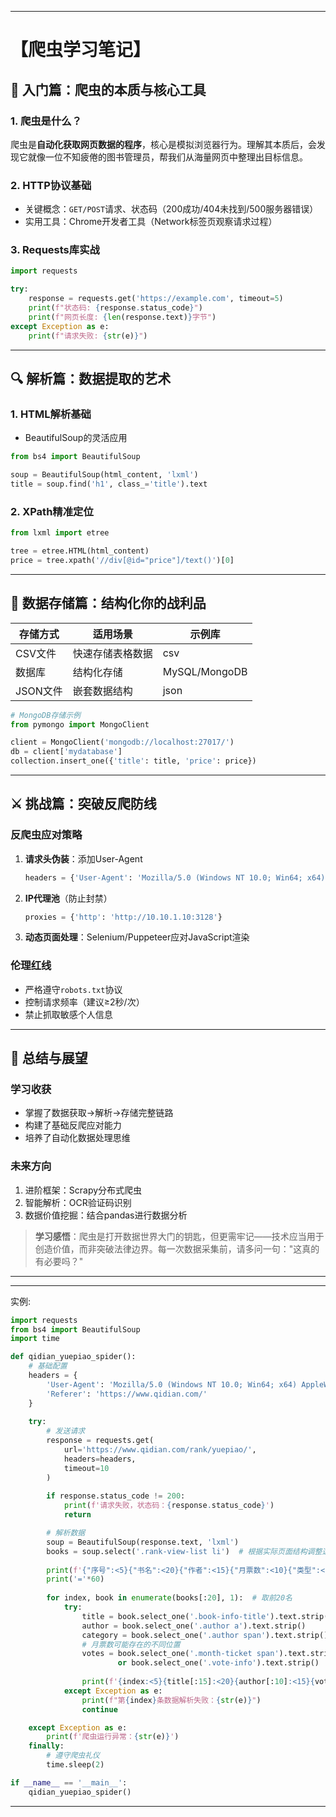 
---

# 【爬虫学习笔记】

## 📖 入门篇：爬虫的本质与核心工具
### 1. 爬虫是什么？
爬虫是**自动化获取网页数据的程序**，核心是模拟浏览器行为。理解其本质后，会发现它就像一位不知疲倦的图书管理员，帮我们从海量网页中整理出目标信息。

### 2. HTTP协议基础
- 关键概念：`GET/POST`请求、状态码（200成功/404未找到/500服务器错误）
- 实用工具：Chrome开发者工具（Network标签页观察请求过程）

### 3. Requests库实战
```python
import requests

try:
    response = requests.get('https://example.com', timeout=5)
    print(f"状态码: {response.status_code}")
    print(f"网页长度: {len(response.text)}字节")
except Exception as e:
    print(f"请求失败: {str(e)}")
```

---

## 🔍 解析篇：数据提取的艺术
### 1. HTML解析基础
- BeautifulSoup的灵活应用
```python
from bs4 import BeautifulSoup

soup = BeautifulSoup(html_content, 'lxml')
title = soup.find('h1', class_='title').text
```

### 2. XPath精准定位
```python
from lxml import etree

tree = etree.HTML(html_content)
price = tree.xpath('//div[@id="price"]/text()')[0]
```

---

## 💾 数据存储篇：结构化你的战利品
| 存储方式 | 适用场景 | 示例库 |
|---------|----------|--------|
| CSV文件 | 快速存储表格数据 | csv |
| 数据库 | 结构化存储 | MySQL/MongoDB |
| JSON文件 | 嵌套数据结构 | json |

```python
# MongoDB存储示例
from pymongo import MongoClient

client = MongoClient('mongodb://localhost:27017/')
db = client['mydatabase']
collection.insert_one({'title': title, 'price': price})
```

---

## ⚔️ 挑战篇：突破反爬防线
### 反爬虫应对策略
1. **请求头伪装**：添加User-Agent
   ```python
   headers = {'User-Agent': 'Mozilla/5.0 (Windows NT 10.0; Win64; x64) AppleWebKit...'}
   ```
2. **IP代理池**（防止封禁）
   ```python
   proxies = {'http': 'http://10.10.1.10:3128'}
   ```
3. **动态页面处理**：Selenium/Puppeteer应对JavaScript渲染

### 伦理红线
- 严格遵守`robots.txt`协议
- 控制请求频率（建议≥2秒/次）
- 禁止抓取敏感个人信息

---

## 🚀 总结与展望
### 学习收获
- 掌握了数据获取→解析→存储完整链路
- 构建了基础反爬应对能力
- 培养了自动化数据处理思维

### 未来方向
1. 进阶框架：Scrapy分布式爬虫
2. 智能解析：OCR验证码识别
3. 数据价值挖掘：结合pandas进行数据分析

> **学习感悟**：爬虫是打开数据世界大门的钥匙，但更需牢记——技术应当用于创造价值，而非突破法律边界。每一次数据采集前，请多问一句："这真的有必要吗？"
---
---
实例:
```python
import requests
from bs4 import BeautifulSoup
import time

def qidian_yuepiao_spider():
    # 基础配置
    headers = {
        'User-Agent': 'Mozilla/5.0 (Windows NT 10.0; Win64; x64) AppleWebKit/537.36 (KHTML, like Gecko) Chrome/119.0.0.0 Safari/537.36',
        'Referer': 'https://www.qidian.com/'
    }
    
    try:
        # 发送请求
        response = requests.get(
            url='https://www.qidian.com/rank/yuepiao/',
            headers=headers,
            timeout=10
        )
        
        if response.status_code != 200:
            print(f'请求失败，状态码：{response.status_code}')
            return

        # 解析数据
        soup = BeautifulSoup(response.text, 'lxml')
        books = soup.select('.rank-view-list li')  # 根据实际页面结构调整选择器
        
        print(f'{"序号":<5}{"书名":<20}{"作者":<15}{"月票数":<10}{"类型":<10}')
        print('='*60)
        
        for index, book in enumerate(books[:20], 1):  # 取前20名
            try:
                title = book.select_one('.book-info-title').text.strip()
                author = book.select_one('.author a').text.strip()
                category = book.select_one('.author span').text.strip()
                # 月票数可能存在的不同位置
                votes = book.select_one('.month-ticket span').text.strip() \
                        or book.select_one('.vote-info').text.strip()
                
                print(f'{index:<5}{title[:15]:<20}{author[:10]:<15}{votes:<10}{category:<10}')
            except Exception as e:
                print(f"第{index}条数据解析失败：{str(e)}")
                continue

    except Exception as e:
        print(f'爬虫运行异常：{str(e)}')
    finally:
        # 遵守爬虫礼仪
        time.sleep(2)

if __name__ == '__main__':
    qidian_yuepiao_spider()
```
---


